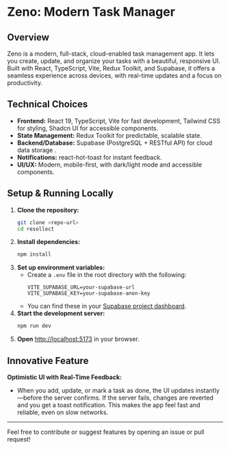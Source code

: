 # Zeno: Modern Task Manager

## Overview
Zeno is a modern, full-stack, cloud-enabled task management app. It lets you create, update, and organize your tasks with a beautiful, responsive UI. Built with React, TypeScript, Vite, Redux Toolkit, and Supabase, it offers a seamless experience across devices, with real-time updates and a focus on productivity.

## Technical Choices
- **Frontend:** React 19, TypeScript, Vite for fast development, Tailwind CSS for styling, Shadcn UI for accessible components.
- **State Management:** Redux Toolkit for predictable, scalable state.
- **Backend/Database:** Supabase (PostgreSQL + RESTful API) for cloud data storage .
- **Notifications:** react-hot-toast for instant feedback.
- **UI/UX:** Modern, mobile-first, with dark/light mode and accessible components.

## Setup & Running Locally
1. **Clone the repository:**
   ```bash
   git clone <repo-url>
   cd resollect
   ```
2. **Install dependencies:**
   ```bash
   npm install
   ```
3. **Set up environment variables:**
   - Create a `.env` file in the root directory with the following:
     ```env
     VITE_SUPABASE_URL=your-supabase-url
     VITE_SUPABASE_KEY=your-supabase-anon-key
     ```
   - You can find these in your [Supabase project dashboard](https://app.supabase.com/).
4. **Start the development server:**
   ```bash
   npm run dev
   ```
5. **Open** [http://localhost:5173](http://localhost:5173) in your browser.

## Innovative Feature
**Optimistic UI with Real-Time Feedback:**
- When you add, update, or mark a task as done, the UI updates instantly—before the server confirms. If the server fails, changes are reverted and you get a toast notification. This makes the app feel fast and reliable, even on slow networks.

---

Feel free to contribute or suggest features by opening an issue or pull request!
